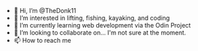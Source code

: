 - 👋 Hi, I’m @TheDonk11
- 👀 I’m interested in lifting, fishing, kayaking, and coding
- 🌱 I’m currently learning web development via the Odin Project
- 💞️ I’m looking to collaborate on... I'm not sure at the moment.
- 📫 How to reach me 

<!---
TheDonk11/TheDonk11 is a ✨ special ✨ repository because its `README.md` (this file) appears on your GitHub profile.
You can click the Preview link to take a look at your changes.
--->
